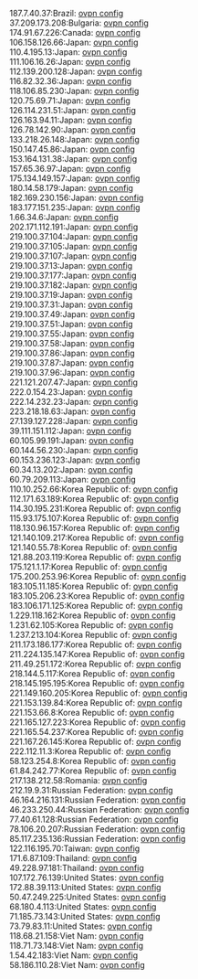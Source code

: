 187.7.40.37:Brazil: [ovpn config](vpn/187_7_40_37.ovpn)  
37.209.173.208:Bulgaria: [ovpn config](vpn/37_209_173_208.ovpn)  
174.91.67.226:Canada: [ovpn config](vpn/174_91_67_226.ovpn)  
106.158.126.66:Japan: [ovpn config](vpn/106_158_126_66.ovpn)  
110.4.195.13:Japan: [ovpn config](vpn/110_4_195_13.ovpn)  
111.106.16.26:Japan: [ovpn config](vpn/111_106_16_26.ovpn)  
112.139.200.128:Japan: [ovpn config](vpn/112_139_200_128.ovpn)  
116.82.32.36:Japan: [ovpn config](vpn/116_82_32_36.ovpn)  
118.106.85.230:Japan: [ovpn config](vpn/118_106_85_230.ovpn)  
120.75.69.71:Japan: [ovpn config](vpn/120_75_69_71.ovpn)  
126.114.231.51:Japan: [ovpn config](vpn/126_114_231_51.ovpn)  
126.163.94.11:Japan: [ovpn config](vpn/126_163_94_11.ovpn)  
126.78.142.90:Japan: [ovpn config](vpn/126_78_142_90.ovpn)  
133.218.26.148:Japan: [ovpn config](vpn/133_218_26_148.ovpn)  
150.147.45.86:Japan: [ovpn config](vpn/150_147_45_86.ovpn)  
153.164.131.38:Japan: [ovpn config](vpn/153_164_131_38.ovpn)  
157.65.36.97:Japan: [ovpn config](vpn/157_65_36_97.ovpn)  
175.134.149.157:Japan: [ovpn config](vpn/175_134_149_157.ovpn)  
180.14.58.179:Japan: [ovpn config](vpn/180_14_58_179.ovpn)  
182.169.230.156:Japan: [ovpn config](vpn/182_169_230_156.ovpn)  
183.177.151.235:Japan: [ovpn config](vpn/183_177_151_235.ovpn)  
1.66.34.6:Japan: [ovpn config](vpn/1_66_34_6.ovpn)  
202.171.112.191:Japan: [ovpn config](vpn/202_171_112_191.ovpn)  
219.100.37.104:Japan: [ovpn config](vpn/219_100_37_104.ovpn)  
219.100.37.105:Japan: [ovpn config](vpn/219_100_37_105.ovpn)  
219.100.37.107:Japan: [ovpn config](vpn/219_100_37_107.ovpn)  
219.100.37.13:Japan: [ovpn config](vpn/219_100_37_13.ovpn)  
219.100.37.177:Japan: [ovpn config](vpn/219_100_37_177.ovpn)  
219.100.37.182:Japan: [ovpn config](vpn/219_100_37_182.ovpn)  
219.100.37.19:Japan: [ovpn config](vpn/219_100_37_19.ovpn)  
219.100.37.31:Japan: [ovpn config](vpn/219_100_37_31.ovpn)  
219.100.37.49:Japan: [ovpn config](vpn/219_100_37_49.ovpn)  
219.100.37.51:Japan: [ovpn config](vpn/219_100_37_51.ovpn)  
219.100.37.55:Japan: [ovpn config](vpn/219_100_37_55.ovpn)  
219.100.37.58:Japan: [ovpn config](vpn/219_100_37_58.ovpn)  
219.100.37.86:Japan: [ovpn config](vpn/219_100_37_86.ovpn)  
219.100.37.87:Japan: [ovpn config](vpn/219_100_37_87.ovpn)  
219.100.37.96:Japan: [ovpn config](vpn/219_100_37_96.ovpn)  
221.121.207.47:Japan: [ovpn config](vpn/221_121_207_47.ovpn)  
222.0.154.23:Japan: [ovpn config](vpn/222_0_154_23.ovpn)  
222.14.232.23:Japan: [ovpn config](vpn/222_14_232_23.ovpn)  
223.218.18.63:Japan: [ovpn config](vpn/223_218_18_63.ovpn)  
27.139.127.228:Japan: [ovpn config](vpn/27_139_127_228.ovpn)  
39.111.151.112:Japan: [ovpn config](vpn/39_111_151_112.ovpn)  
60.105.99.191:Japan: [ovpn config](vpn/60_105_99_191.ovpn)  
60.144.56.230:Japan: [ovpn config](vpn/60_144_56_230.ovpn)  
60.153.236.123:Japan: [ovpn config](vpn/60_153_236_123.ovpn)  
60.34.13.202:Japan: [ovpn config](vpn/60_34_13_202.ovpn)  
60.79.209.113:Japan: [ovpn config](vpn/60_79_209_113.ovpn)  
110.10.252.66:Korea Republic of: [ovpn config](vpn/110_10_252_66.ovpn)  
112.171.63.189:Korea Republic of: [ovpn config](vpn/112_171_63_189.ovpn)  
114.30.195.231:Korea Republic of: [ovpn config](vpn/114_30_195_231.ovpn)  
115.93.175.107:Korea Republic of: [ovpn config](vpn/115_93_175_107.ovpn)  
118.130.96.157:Korea Republic of: [ovpn config](vpn/118_130_96_157.ovpn)  
121.140.109.217:Korea Republic of: [ovpn config](vpn/121_140_109_217.ovpn)  
121.140.55.78:Korea Republic of: [ovpn config](vpn/121_140_55_78.ovpn)  
121.88.203.119:Korea Republic of: [ovpn config](vpn/121_88_203_119.ovpn)  
175.121.1.17:Korea Republic of: [ovpn config](vpn/175_121_1_17.ovpn)  
175.200.253.96:Korea Republic of: [ovpn config](vpn/175_200_253_96.ovpn)  
183.105.11.185:Korea Republic of: [ovpn config](vpn/183_105_11_185.ovpn)  
183.105.206.23:Korea Republic of: [ovpn config](vpn/183_105_206_23.ovpn)  
183.106.171.125:Korea Republic of: [ovpn config](vpn/183_106_171_125.ovpn)  
1.229.118.162:Korea Republic of: [ovpn config](vpn/1_229_118_162.ovpn)  
1.231.62.105:Korea Republic of: [ovpn config](vpn/1_231_62_105.ovpn)  
1.237.213.104:Korea Republic of: [ovpn config](vpn/1_237_213_104.ovpn)  
211.173.186.177:Korea Republic of: [ovpn config](vpn/211_173_186_177.ovpn)  
211.224.135.147:Korea Republic of: [ovpn config](vpn/211_224_135_147.ovpn)  
211.49.251.172:Korea Republic of: [ovpn config](vpn/211_49_251_172.ovpn)  
218.144.5.117:Korea Republic of: [ovpn config](vpn/218_144_5_117.ovpn)  
218.145.195.195:Korea Republic of: [ovpn config](vpn/218_145_195_195.ovpn)  
221.149.160.205:Korea Republic of: [ovpn config](vpn/221_149_160_205.ovpn)  
221.153.139.84:Korea Republic of: [ovpn config](vpn/221_153_139_84.ovpn)  
221.153.66.8:Korea Republic of: [ovpn config](vpn/221_153_66_8.ovpn)  
221.165.127.223:Korea Republic of: [ovpn config](vpn/221_165_127_223.ovpn)  
221.165.54.237:Korea Republic of: [ovpn config](vpn/221_165_54_237.ovpn)  
221.167.26.145:Korea Republic of: [ovpn config](vpn/221_167_26_145.ovpn)  
222.112.11.3:Korea Republic of: [ovpn config](vpn/222_112_11_3.ovpn)  
58.123.254.8:Korea Republic of: [ovpn config](vpn/58_123_254_8.ovpn)  
61.84.242.77:Korea Republic of: [ovpn config](vpn/61_84_242_77.ovpn)  
217.138.212.58:Romania: [ovpn config](vpn/217_138_212_58.ovpn)  
212.19.9.31:Russian Federation: [ovpn config](vpn/212_19_9_31.ovpn)  
46.164.216.131:Russian Federation: [ovpn config](vpn/46_164_216_131.ovpn)  
46.233.250.44:Russian Federation: [ovpn config](vpn/46_233_250_44.ovpn)  
77.40.61.128:Russian Federation: [ovpn config](vpn/77_40_61_128.ovpn)  
78.106.20.207:Russian Federation: [ovpn config](vpn/78_106_20_207.ovpn)  
85.117.235.136:Russian Federation: [ovpn config](vpn/85_117_235_136.ovpn)  
122.116.195.70:Taiwan: [ovpn config](vpn/122_116_195_70.ovpn)  
171.6.87.109:Thailand: [ovpn config](vpn/171_6_87_109.ovpn)  
49.228.97.181:Thailand: [ovpn config](vpn/49_228_97_181.ovpn)  
107.172.76.139:United States: [ovpn config](vpn/107_172_76_139.ovpn)  
172.88.39.113:United States: [ovpn config](vpn/172_88_39_113.ovpn)  
50.47.249.225:United States: [ovpn config](vpn/50_47_249_225.ovpn)  
68.180.4.113:United States: [ovpn config](vpn/68_180_4_113.ovpn)  
71.185.73.143:United States: [ovpn config](vpn/71_185_73_143.ovpn)  
73.79.83.11:United States: [ovpn config](vpn/73_79_83_11.ovpn)  
118.68.21.158:Viet Nam: [ovpn config](vpn/118_68_21_158.ovpn)  
118.71.73.148:Viet Nam: [ovpn config](vpn/118_71_73_148.ovpn)  
1.54.42.183:Viet Nam: [ovpn config](vpn/1_54_42_183.ovpn)  
58.186.110.28:Viet Nam: [ovpn config](vpn/58_186_110_28.ovpn)  
